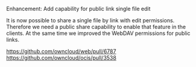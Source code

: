 Enhancement: Add capability for public link single file edit

It is now possible to share a single file by link with edit permissions. Therefore we need a public share capability to enable that feature in the clients. At the same time we improved the WebDAV permissions for public links.

https://github.com/owncloud/web/pull/6787
https://github.com/owncloud/ocis/pull/3538
